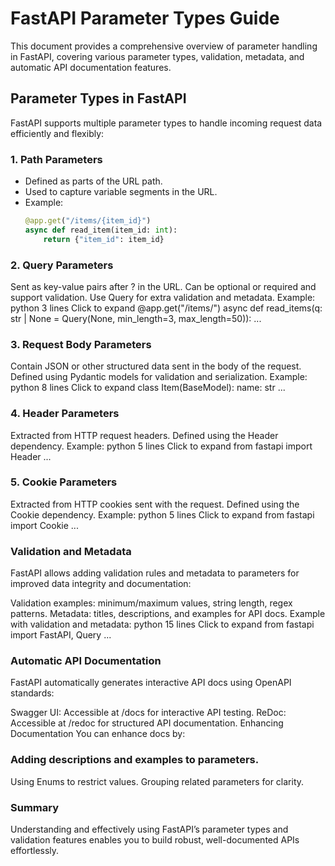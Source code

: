 # FastAPI Parameter Types Guide

This document provides a comprehensive overview of parameter handling in FastAPI, covering various parameter types, validation, metadata, and automatic API documentation features.

## Parameter Types in FastAPI

FastAPI supports multiple parameter types to handle incoming request data efficiently and flexibly:

### 1. Path Parameters
- Defined as parts of the URL path.
- Used to capture variable segments in the URL.
- Example:
  ```python
  @app.get("/items/{item_id}")
  async def read_item(item_id: int):
      return {"item_id": item_id}
### 2. Query Parameters
Sent as key-value pairs after ? in the URL.
Can be optional or required and support validation.
Use Query for extra validation and metadata.
Example:
python
3 lines
Click to expand
@app.get("/items/")
async def read_items(q: str | None = Query(None, min_length=3, max_length=50)):
...
### 3. Request Body Parameters
Contain JSON or other structured data sent in the body of the request.
Defined using Pydantic models for validation and serialization.
Example:
python
8 lines
Click to expand
class Item(BaseModel):
name: str
...
### 4. Header Parameters
Extracted from HTTP request headers.
Defined using the Header dependency.
Example:
python
5 lines
Click to expand
from fastapi import Header
...
### 5. Cookie Parameters
Extracted from HTTP cookies sent with the request.
Defined using the Cookie dependency.
Example:
python
5 lines
Click to expand
from fastapi import Cookie
...
### Validation and Metadata
FastAPI allows adding validation rules and metadata to parameters for improved data integrity and documentation:

Validation examples: minimum/maximum values, string length, regex patterns.
Metadata: titles, descriptions, and examples for API docs.
Example with validation and metadata:
python
15 lines
Click to expand
from fastapi import FastAPI, Query
...
### Automatic API Documentation
FastAPI automatically generates interactive API docs using OpenAPI standards:

Swagger UI: Accessible at /docs for interactive API testing.
ReDoc: Accessible at /redoc for structured API documentation.
Enhancing Documentation
You can enhance docs by:

### Adding descriptions and examples to parameters.
Using Enums to restrict values.
Grouping related parameters for clarity.

### Summary
Understanding and effectively using FastAPI’s parameter types and validation features enables you to build robust, well-documented APIs effortlessly.

